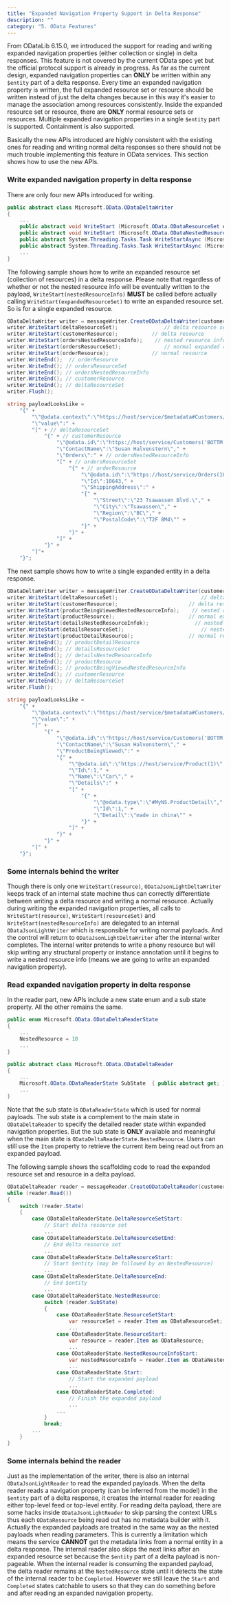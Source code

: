 ```yaml
---
title: "Expanded Navigation Property Support in Delta Response"
description: ""
category: "5. OData Features"
---
```


From ODataLib 6.15.0, we introduced the support for reading and writing expanded navigation properties (either collection or single) in delta responses. This feature is not covered by the current OData spec yet but the official protocol support is already in progress. As far as the current design, expanded navigation properties can **ONLY** be written within any `$entity` part of a delta response. Every time an expanded navigation property is written, the full expanded resource set or resource should be written instead of just the delta changes because in this way it's easier to manage the association among resources consistently. Inside the expanded resource set or resource, there are **ONLY** normal resource sets or resources. Multiple expanded navigation properties in a single `$entity` part is supported. Containment is also supported.

Basically the new APIs introduced are highly consistent with the existing ones for reading and writing normal delta responses so there should not be much trouble implementing this feature in OData services. This section shows how to use the new APIs.

### Write expanded navigation property in delta response
There are only four new APIs introduced for writing.

```C#
public abstract class Microsoft.OData.ODataDeltaWriter
{
    ...
    public abstract void WriteStart (Microsoft.OData.ODataResourceSet expandedResourceSet)
    public abstract void WriteStart (Microsoft.OData.ODataNestedResourceInfo nestedResourceInfo) 
    public abstract System.Threading.Tasks.Task WriteStartAsync (Microsoft.OData.ODataResourceSet expandedResourceSet)
    public abstract System.Threading.Tasks.Task WriteStartAsync (Microsoft.OData.ODataNestedResourceInfo nestedResourceInfo)
    ...
}
```

The following sample shows how to write an expanded resource set (collection of resources) in a delta response. Please note that regardless of whether or not the nested resource info will be eventually written to the payload, `WriteStart(nestedResourceInfo)` **MUST** be called before actually calling `WriteStart(expandedResourceSet)` to write an expanded resource set. So is for a single expanded resource.

```C#
ODataDeltaWriter writer = messageWriter.CreateODataDeltaWriter(customersEntitySet, customerType);
writer.WriteStart(deltaResourceSet);               // delta resource set
writer.WriteStart(customerResource);           // delta resource
writer.WriteStart(ordersNestedResourceInfo);    // nested resource info
writer.WriteStart(ordersResourceSet);              // normal expanded resource set
writer.WriteStart(orderResource);              // normal resource
writer.WriteEnd();  // orderResource
writer.WriteEnd(); // ordersResourceSet
writer.WriteEnd(); // ordersNestedResourceInfo
writer.WriteEnd(); // customerResource
writer.WriteEnd(); // deltaResourceSet
writer.Flush();

string payloadLooksLike =
    "{" +
        "\"@odata.context\":\"https://host/service/$metadata#Customers/$delta\"," +
        "\"value\":" +
        "[" + // deltaResourceSet
            "{" + // customerResource
                "\"@odata.id\":\"https://host/service/Customers('BOTTM')\"," +
                "\"ContactName\":\"Susan Halvenstern\"," +
                "\"Orders\":" + // ordersNestedResourceInfo
                "[" + // ordersResourceSet
                    "{" + // orderResource
                        "\"@odata.id\":\"https://host/service/Orders(10643)\"," +
                        "\"Id\":10643," +
                        "\"ShippingAddress\":" +
                        "{" +
                            "\"Street\":\"23 Tsawassen Blvd.\"," +
                            "\"City\":\"Tsawassen\"," +
                            "\"Region\":\"BC\"," +
                            "\"PostalCode\":\"T2F 8M4\"" +
                        "}" +
                    "}" +
                "]" +
            "}" +
        "]"+
    "}";
```

The next sample shows how to write a single expanded entity in a delta response.

```C#
ODataDeltaWriter writer = messageWriter.CreateODataDeltaWriter(customersEntitySet, customerType);
writer.WriteStart(deltaResourceSet);                           // delta resource set
writer.WriteStart(customerResource);                       // delta resource
writer.WriteStart(productBeingViewedNestedResourceInfo);    // nested resource info
writer.WriteStart(productResource);                        // normal expanded resource
writer.WriteStart(detailsNestedResourceInfok);               // nested resource info
writer.WriteStart(detailsResourceSet);                         // nested expanded resource set
writer.WriteStart(productDetailResource);                  // normal resource
writer.WriteEnd(); // productDetailResource
writer.WriteEnd(); // detailsResourceSet
writer.WriteEnd(); // detailsNestedResourceInfo
writer.WriteEnd(); // productResource
writer.WriteEnd(); // productBeingViewedNestedResourceInfo
writer.WriteEnd(); // customerResource
writer.WriteEnd(); // deltaResourceSet
writer.Flush();

string payloadLooksLike =
    "{" +
        "\"@odata.context\":\"https://host/service/$metadata#Customers/$delta\"," +
        "\"value\":" +
        "[" +
            "{" +
                "\"@odata.id\":\"https://host/service/Customers('BOTTM')\"," +
                "\"ContactName\":\"Susan Halvenstern\"," +
                "\"ProductBeingViewed\":" +
                "{" +
                    "\"@odata.id\":\"https://host/service/Product(1)\"," +
                    "\"Id\":1," +
                    "\"Name\":\"Car\"," +
                    "\"Details\":" +
                    "[" +
                        "{" +
                            "\"@odata.type\":\"#MyNS.ProductDetail\"," +
                            "\"Id\":1," +
                            "\"Detail\":\"made in china\"" +
                        "}" +
                    "]" +
                "}" +
            "}" +
        "]" +
    "}";
```

### Some internals behind the writer
Though there is only one `WriteStart(resource)`, `ODataJsonLightDeltaWriter` keeps track of an internal state machine thus can correctly differentiate between writing a delta resource and writing a normal resource. Actually during writing the expanded navigation properties, all calls to `WriteStart(resource)`, `WriteStart(resourceSet)` and `WriteStart(nestedResourceInfo)` are delegated to an internal `ODataJsonLightWriter` which is responsible for writing normal payloads. And the control will return to `ODataJsonLightDeltaWriter` after the internal writer completes. The internal writer pretends to write a phony resource but will skip writing any structural property or instance annotation until it begins to write a nested resource info (means we are going to write an expanded navigation property).

### Read expanded navigation property in delta response
In the reader part, new APIs include a new state enum and a sub state property. All the other remains the same.

```C#
public enum Microsoft.OData.ODataDeltaReaderState
{
    ...
    NestedResource = 10
    ...
}

public abstract class Microsoft.OData.ODataDeltaReader
{
    ...
    Microsoft.OData.ODataReaderState SubState  { public abstract get; }
    ...
}
```

Note that the sub state is `ODataReaderState` which is used for normal payloads. The sub state is a complement to the main state in `ODataDeltaReader` to specify the detailed reader state within expanded navigation properties. But the sub state is **ONLY** available and meaningful when the main state is `ODataDeltaReaderState.NestedResource`. Users can still use the `Item` property to retrieve the current item being read out from an expanded payload.

The following sample shows the scaffolding code to read the expanded resource set and resource in a delta payload.

```C#
ODataDeltaReader reader = messageReader.CreateODataDeltaReader(customersEntitySet, customerType);
while (reader.Read())
{
    switch (reader.State)
    {
        case ODataDeltaReaderState.DeltaResourceSetStart:
            // Start delta resource set
            ...
        case ODataDeltaReaderState.DeltaResourceSetEnd:
            // End delta resource set
            ...
        case ODataDeltaReaderState.DeltaResourceStart:
            // Start $entity (may be followed by an NestedResource)
            ...
        case ODataDeltaReaderState.DeltaResourceEnd:
            // End $entity
            ...
        case ODataDeltaReaderState.NestedResource:
            switch (reader.SubState)
            {
                case ODataReaderState.ResourceSetStart:
                    var resourceSet = reader.Item as ODataResourceSet;
                    ...
                case ODataReaderState.ResourceStart:
                    var resource = reader.Item as ODataResource;
                    ...
                case ODataReaderState.NestedResourceInfoStart:
                    var nestedResourceInfo = reader.Item as ODataNestedResourceInfo;
                    ...
                case ODataReaderState.Start:
                    // Start the expanded payload
                    ...
                case ODataReaderState.Completed:
                    // Finish the expanded payload
                    ...
                ...
            }
            break;
        ...
    }
}
```

### Some internals behind the reader
Just as the implementation of the writer, there is also an internal `ODataJsonLightReader` to read the expanded payloads. When the delta reader reads a navigation property (can be inferred from the model) in the `$entity` part of a delta response, it creates the internal reader for reading either top-level feed or top-level entity. For reading delta payload, there are some hacks inside `ODataJsonLightReader` to skip parsing the context URLs thus each `ODataResource` being read out has no metadata builder with it. Actually the expanded payloads are treated in the same way as the nested payloads when reading parameters. This is currently a limitation which means the service **CANNOT** get the metadata links from a normal entity in a delta response. The internal reader also skips the next links after an expanded resource set because the `$entity` part of a delta payload is non-pageable. When the internal reader is consuming the expanded payload, the delta reader remains at the `NestedResource` state until it detects the state of the internal reader to be `Completed`. However we still leave the `Start` and `Completed` states catchable to users so that they can do something before and after reading an expanded navigation property.

